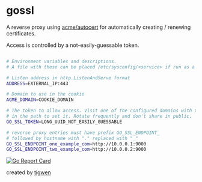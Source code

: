 # gossl

A reverse proxy using [acme/autocert](https://pkg.go.dev/golang.org/x/crypto/acme/autocert) for automatically creating / renewing certificates. 

Access is controlled by a not-easily-guessable token.

```bash

# Environment variables and descriptions. 
# A file with these can be placed /etc/sysconfig/<service> if run as a service.

# Listen address in http.ListenAndServe format
ADDRESS=EXTERNAL_IP:443

# Domain to use in the cookie
ACME_DOMAIN=COOKIE_DOMAIN

# The token to allow access. Visit one of the configured domains with this
# in the path to set it. Rotate frequently and don't share in public. 
GO_SSL_TOKEN=LONG_UUID_NOT_EASILY_GUESSABLE

# reverse proxy entries must have prefix GO_SSL_ENDPOINT_
# followed by hostname with "." replaced with "_" 
GO_SSL_ENDPOINT_one_example_com=http://10.0.0.1:9000
GO_SSL_ENDPOINT_two_example_com=http://10.0.0.2:9000

```

[![Go Report Card](https://goreportcard.com/badge/github.com/mlctrez/gossl)](https://goreportcard.com/report/github.com/mlctrez/gossl)

created by [tigwen](https://github.com/mlctrez/tigwen)
